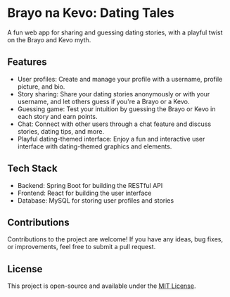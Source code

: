 # Brayo na Kevo: Dating Tales

A fun web app for sharing and guessing dating stories, with a playful twist on the Brayo and Kevo myth.

## Features

- User profiles: Create and manage your profile with a username, profile picture, and bio.
- Story sharing: Share your dating stories anonymously or with your username, and let others guess if you're a Brayo or a Kevo.
- Guessing game: Test your intuition by guessing the Brayo or Kevo in each story and earn points.
- Chat: Connect with other users through a chat feature and discuss stories, dating tips, and more.
- Playful dating-themed interface: Enjoy a fun and interactive user interface with dating-themed graphics and elements.

## Tech Stack

- Backend: Spring Boot for building the RESTful API
- Frontend: React for building the user interface
- Database: MySQL for storing user profiles and stories

## Contributions

Contributions to the project are welcome! If you have any ideas, bug fixes, or improvements, feel free to submit a pull request.

## License

This project is open-source and available under the [MIT License](LICENSE).

